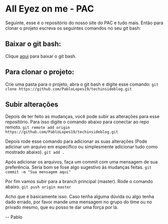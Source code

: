 # All Eyez on me - PAC

Seguinte, esse é o repositório do nosso site do PAC e tudo mais. Então para clonar o projeto escreva os seguintes comandos no seu git bash:

## Baixar o git bash:

Clique [aqui](https://git-scm.com/downloads) para baixar o git bash.


## Para clonar o projeto:
Crie uma pasta para o projeto, abra o git bash e digite esse comando:
``git clone https://github.com/PabloLopes19/techinsideblog.git``

## Subir alterações
Depois de ter feito as mudanças, você pode subir as alterações para esse repositório. Para isso digite o comando abaixo para conectar ao repo remoto.
``git remote add origin https://github.com/PabloLopes19/techinsideblog.git``

Depois rode esse comando para adicionar as suas alterações (Pode adicinar um arquivo em específico ou simplesmente adicionar tudo como mostrado abaixo).
``git add .``

Após adicionar os arquivos, faça um commit com uma mensagem de sua preferência. Seria bom se fose algo sugestivo às mudanças feitas.
``git commit -m "Sua mensagem aqui"``

Por fim vamos subir para a branch principal (master). Rode o comando abaixo.
``git push origin master``

Acho que é basicamente isso. Caso tenha alguma dúvida ou algo tenha dado errado, por favor mande uma mensagem no grupo do time ou no privado mesmo, que eu posso te dar uma força por lá.

-- Pablo